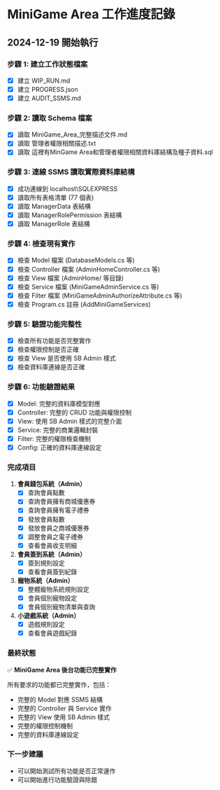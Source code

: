 # MiniGame Area 工作進度記錄

## 2024-12-19 開始執行

### 步驟 1: 建立工作狀態檔案
- [x] 建立 WIP_RUN.md
- [x] 建立 PROGRESS.json  
- [x] 建立 AUDIT_SSMS.md

### 步驟 2: 讀取 Schema 檔案
- [x] 讀取 MiniGame_Area_完整描述文件.md
- [x] 讀取 管理者權限相關描述.txt
- [x] 讀取 這裡有MinGame Area和管理者權限相關資料庫結構及種子資料.sql

### 步驟 3: 連線 SSMS 讀取實際資料庫結構
- [x] 成功連線到 localhost\SQLEXPRESS
- [x] 讀取所有表格清單 (77 個表)
- [x] 讀取 ManagerData 表結構
- [x] 讀取 ManagerRolePermission 表結構
- [x] 讀取 ManagerRole 表結構

### 步驟 4: 檢查現有實作
- [x] 檢查 Model 檔案 (DatabaseModels.cs 等)
- [x] 檢查 Controller 檔案 (AdminHomeController.cs 等)
- [x] 檢查 View 檔案 (AdminHome/ 等目錄)
- [x] 檢查 Service 檔案 (MiniGameAdminService.cs 等)
- [x] 檢查 Filter 檔案 (MiniGameAdminAuthorizeAttribute.cs 等)
- [x] 檢查 Program.cs 註冊 (AddMiniGameServices)

### 步驟 5: 驗證功能完整性
- [x] 檢查所有功能是否完整實作
- [x] 檢查權限控制是否正確
- [x] 檢查 View 是否使用 SB Admin 樣式
- [x] 檢查資料庫連線是否正確

### 步驟 6: 功能驗證結果
- [x] Model: 完整的資料庫模型對應
- [x] Controller: 完整的 CRUD 功能與權限控制
- [x] View: 使用 SB Admin 樣式的完整介面
- [x] Service: 完整的商業邏輯封裝
- [x] Filter: 完整的權限檢查機制
- [x] Config: 正確的資料庫連線設定

### 完成項目
1. **會員錢包系統（Admin）**
   - [x] 查詢會員點數
   - [x] 查詢會員擁有商城優惠券
   - [x] 查詢會員擁有電子禮券
   - [x] 發放會員點數
   - [x] 發放會員之商城優惠券
   - [x] 調整會員之電子禮券
   - [x] 查看會員收支明細

2. **會員簽到系統（Admin）**
   - [x] 簽到規則設定
   - [x] 查看會員簽到紀錄

3. **寵物系統（Admin）**
   - [x] 整體寵物系統規則設定
   - [x] 會員個別寵物設定
   - [x] 會員個別寵物清單與查詢

4. **小遊戲系統（Admin）**
   - [x] 遊戲規則設定
   - [x] 查看會員遊戲紀錄

### 最終狀態
✅ **MiniGame Area 後台功能已完整實作**

所有要求的功能都已完整實作，包括：
- 完整的 Model 對應 SSMS 結構
- 完整的 Controller 與 Service 實作
- 完整的 View 使用 SB Admin 樣式
- 完整的權限控制機制
- 完整的資料庫連線設定

### 下一步建議
- 可以開始測試所有功能是否正常運作
- 可以開始進行功能驗證與除錯

